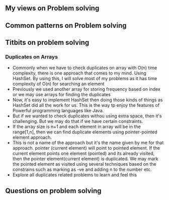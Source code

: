 ## My views on Problem solving

## Common patterns on Problem solving

## Titbits on problem solving

### Duplicates on Arrays

- Commonly when we have to check duplicates on array with O(n) time complexity, there is one approach that comes to my mind. Using HashSet. By using this, I will solve most of my problems as it has time complexity of O(n) for searching an element
- Previously we used another array for storing frequency based on index or we may use arrays for finding the duplicates
- Now, it's easy to implement HashSet then doing those kinds of things as HashSet did all the work for us. This is the way tp enjoy the features of Powerful programming languages
 like Java.
- But if we wanted to check duplicates withou using extra space, then it's challenging. But we may do that if we have certain constraints. 
- If the array size is n+1 and each element in array will be in the range[1,n], then we can find duplicate elements using pointer-pointed element approach. 
- This is not a name of the approach but it's the name given by me for that approach. pointer (current element) will point to pointed element. If the current element points one element (pointed) and its already visited, then the pointer element(current element) is duplicated. We may mark the pointed element as visited using several techniques based on the constrains such as marking as -ve and adding n to the number etc.
- Explore all duplicates related problems to learn and feel this

## Questions on problem solving
